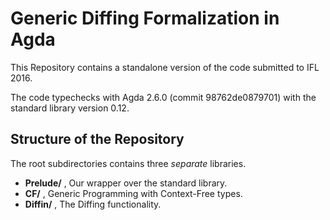 Generic Diffing Formalization in Agda
=====================================

  This Repository contains a standalone version of the code
  submitted to IFL 2016.

  The code typechecks with Agda 2.6.0 (commit 98762de0879701)
  with the standard library version 0.12.

## Structure of the Repository

  The root subdirectories contains three *separate* libraries.

* **Prelude/** , Our wrapper over the standard library.
* **CF/** , Generic Programming with Context-Free types.
* **Diffin/** , The Diffing functionality.